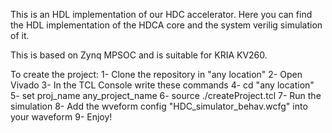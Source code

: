 This is an HDL implementation of our HDC accelerator.
Here you can find the HDL implementation of the HDCA core and the system verilig simulation of it.

This is based on Zynq MPSOC and is suitable for KRIA KV260.

To create the project: 
1- Clone the repository in "any location" 
2- Open Vivado 
3- In the TCL Console write these commands 
4- cd "any location" 5- set proj_name any_project_name 
6- source ./createProject.tcl 7- Run the simulation 
8- Add the wveform config "HDC_simulator_behav.wcfg" into your waveform 
9- Enjoy!